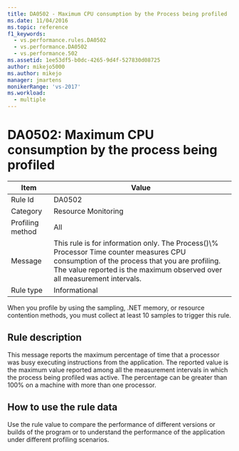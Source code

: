 ```yaml
---
title: DA0502 - Maximum CPU consumption by the Process being profiled | Microsoft Docs
ms.date: 11/04/2016
ms.topic: reference
f1_keywords: 
  - vs.performance.rules.DA0502
  - vs.performance.DA0502
  - vs.performance.502
ms.assetid: 1ee53df5-b0dc-4265-9d4f-527830d08725
author: mikejo5000
ms.author: mikejo
manager: jmartens
monikerRange: 'vs-2017'
ms.workload: 
  - multiple
---
```

# DA0502: Maximum CPU consumption by the process being profiled

|Item|Value|
|-|-|
|Rule Id|DA0502|
|Category|Resource Monitoring|
|Profiling method|All|
|Message|This rule is for information only. The Process()\\% Processor Time counter measures CPU consumption of the process that you are profiling. The value reported is the maximum observed over all measurement intervals.|
|Rule type|Informational|

 When you profile by using the sampling, .NET memory, or resource contention methods, you must collect at least 10 samples to trigger this rule.

## Rule description
 This message reports the maximum percentage of time that a processor was busy executing instructions from the application. The reported value is the maximum value reported among all the measurement intervals in which the process being profiled was active. The percentage can be greater than 100% on a machine with more than one processor.

## How to use the rule data
 Use the rule value to compare the performance of different versions or builds of the program or to understand the performance of the application under different profiling scenarios.
